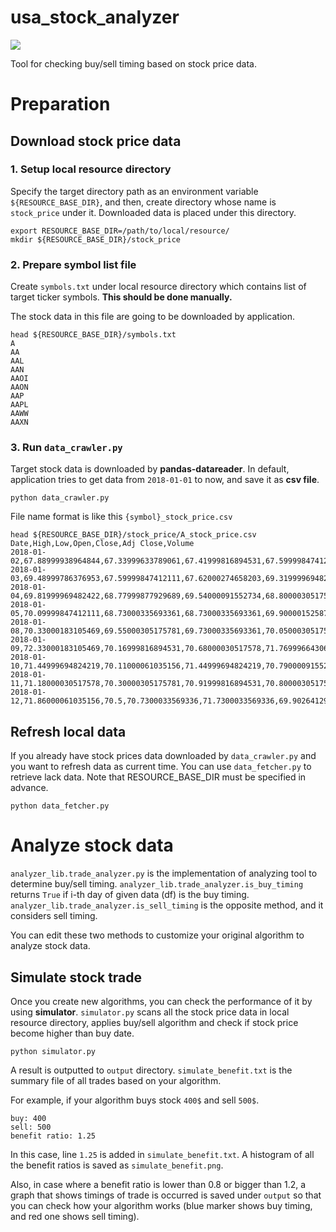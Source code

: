 # usa_stock_analyzer
![](https://img.shields.io/badge/Python-3.6.2-green.svg?style=flat-square&logo=python)

Tool for checking buy/sell timing based on stock price data.

# Preparation
## Download stock price data
### 1. Setup local resource directory
Specify the target directory path as an environment variable `${RESOURCE_BASE_DIR}`, and then, create directory whose name is `stock_price` under it. Downloaded data is placed under this directory.
```shell
export RESOURCE_BASE_DIR=/path/to/local/resource/
mkdir ${RESOURCE_BASE_DIR}/stock_price
```

### 2. Prepare symbol list file
Create `symbols.txt` under local resource directory which contains list of target ticker symbols. **This should be done manually.**

The stock data in this file are going to be downloaded by application.
```shell
head ${RESOURCE_BASE_DIR}/symbols.txt
A
AA
AAL
AAN
AAOI
AAON
AAP
AAPL
AAWW
AAXN
```

### 3. Run `data_crawler.py`
Target stock data is downloaded by **pandas-datareader**.
In default, application tries to get data from `2018-01-01` to now, and save it as **csv file**.
```shell
python data_crawler.py
```

File name format is like this `{symbol}_stock_price.csv`
```shell
head ${RESOURCE_BASE_DIR}/stock_price/A_stock_price.csv
Date,High,Low,Open,Close,Adj Close,Volume
2018-01-02,67.88999938964844,67.33999633789061,67.41999816894531,67.59999847412111,65.87785339355469,1047800.0
2018-01-03,69.48999786376953,67.59999847412111,67.62000274658203,69.31999969482422,67.55403900146484,1698900.0
2018-01-04,69.81999969482422,68.77999877929689,69.54000091552734,68.80000305175781,67.04727935791016,2230700.0
2018-01-05,70.09999847412111,68.73000335693361,68.73000335693361,69.90000152587889,68.11924743652344,1632500.0
2018-01-08,70.33000183105469,69.55000305175781,69.73000335693361,70.05000305175781,68.26544189453125,1613400.0
2018-01-09,72.33000183105469,70.16999816894531,70.68000030517578,71.7699966430664,69.94162750244139,2666100.0
2018-01-10,71.44999694824219,70.11000061035156,71.44999694824219,70.79000091552734,68.98657989501953,2957200.0
2018-01-11,71.18000030517578,70.30000305175781,70.91999816894531,70.80000305175781,68.99632263183594,1511100.0
2018-01-12,71.86000061035156,70.5,70.7300033569336,71.7300033569336,69.90264129638672,1448100.0
```

## Refresh local data
If you already have stock prices data downloaded by `data_crawler.py` and you want to refresh data as current time.
You can use `data_fetcher.py` to retrieve lack data. Note that RESOURCE_BASE_DIR must be specified in advance.
```shell
python data_fetcher.py
```


# Analyze stock data
`analyzer_lib.trade_analyzer.py` is the implementation of analyzing tool to determine buy/sell timing. 
`analyzer_lib.trade_analyzer.is_buy_timing` returns `True` if i-th day of given data (df) is the buy timing. `analyzer_lib.trade_analyzer.is_sell_timing` is the opposite method, and it considers sell timing.

You can edit these two methods to customize your original algorithm to analyze stock data.

## Simulate stock trade
Once you create new algorithms, you can check the performance of it by using **simulator**. `simulator.py` scans all the stock price data in local resource directory, applies buy/sell algorithm and check if stock price become higher than buy date.
```shell
python simulator.py 
```

A result is outputted to `output` directory. `simulate_benefit.txt` is the summary file of all trades based on your algorithm.

For example, if your algorithm buys stock `400$` and sell `500$`.
```shell
buy: 400
sell: 500
benefit ratio: 1.25
```
In this case, line `1.25` is added in `simulate_benefit.txt`. A histogram of all the benefit ratios is saved as `simulate_benefit.png`.

Also, in case where a benefit ratio is lower than 0.8 or bigger than 1.2, a graph that shows timings of trade is occurred is saved under `output` so that you can check how your algorithm works (blue marker shows buy timing, and red one shows sell timing).
